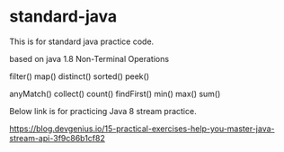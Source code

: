 # standard-java
This is for standard java practice code.

based on java 1.8
Non-Terminal Operations

filter()
map()
distinct()
sorted()
peek()

anyMatch()
collect()
count()
findFirst()
min()
max()
sum()


Below link is for practicing Java 8 stream practice.

https://blog.devgenius.io/15-practical-exercises-help-you-master-java-stream-api-3f9c86b1cf82